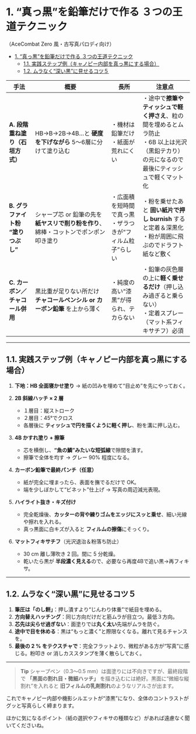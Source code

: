 # 1. “真っ黒”を鉛筆だけで作る ３つの王道テクニック

（AceCombat Zero 風・古写真パロディ向け）

- [1. “真っ黒”を鉛筆だけで作る ３つの王道テクニック](#1-真っ黒を鉛筆だけで作る-３つの王道テクニック)
  - [1.1. 実践ステップ例（キャノピー内部を真っ黒にする場合）](#11-実践ステップ例キャノピー内部を真っ黒にする場合)
  - [1.2. ムラなく“深い黒”に見せるコツ５](#12-ムラなく深い黒に見せるコツ５)

| 手法                     | 概要                                              | 長所                                | 注意点                                                                           |
| ---------------------- | ----------------------------------------------- | --------------------------------- | ----------------------------------------------------------------------------- |
| **A. 段階重ね塗り（石垣方式）**    | HB→B→2B→4B…と **硬度を下げながら** 5〜6層に分けて塗り込む          | ・機材は鉛筆だけ<br>・紙面が荒れにくい             | ・途中で**擦筆やティッシュで軽く押さえ**、粒の間を埋めるとムラ防止<br>・6B 以上は光沢（黒鉛テカり）の元になるので最後にティッシュで軽くマット化 |
| **B. グラファイト粉 “塗りつぶし”** | シャープ芯 or 鉛筆の先を **紙ヤスリで削り粉を作り**、綿棒・コットンでポンポン叩き塗り | ・広面積を短時間で真っ黒<br>・ザラつきが“フィルム粒子”らしい | ・粉を乗せたあと **固い紙片で押し burnish** すると定着＆深黒化<br>・粉が周囲に飛ぶのでドラフト紙など敷く                 |
| **C. カーボン／チャコール併用**    | 黒比重が足りない所だけ **チャコールペンシル or カーボン鉛筆** を上から薄く      | ・純度の高い“漆黒”が得られ、テカらない              | ・鉛筆の灰色層の上に**軽く乗せるだけ**（押し込み過ぎると乗らない）<br>・定着スプレー（マット系フィキサチフ）必須                  |

---

## 1.1. 実践ステップ例（キャノピー内部を真っ黒にする場合）

1. **下地：HB 全面寝かせ塗り**
   → 紙の凹みを埋めて“目止め”を先にやっておく。

2. **2B 斜線ハッチ × 2 層**

   - １層目：縦ストローク
   - ２層目：45°でクロス
   - 各層後に **ティッシュで円を描くように軽く押し**、粉を溝に押し込む。

3. **4B かすれ塗り + 擦筆**

   - 芯を横倒し、**“魚の鱗”みたいな短弧線**で隙間を潰す。
   - 擦筆で全体を均す → グレー 90% 程度になる。

4. **カーボン鉛筆で最終パンチ（任意）**

   - 紙が完全に埋まったら、表面を撫でるだけで OK。
   - 端を少しぼかして“ビネット”仕上げ → 写真の周辺減光表現。

5. **ハイライト抜き・キズ付け**

   - 完全乾燥後、**カッターの背や練りゴムをエッジにスッと乗せ**、細い光線や擦れを入れる。
   - 真っ黒面に白キズが入ると **フィルムの擦傷**にそっくり。

6. **マットフィキサチフ**（光沢退治＆粉落ち防止）

   - 30 cm 離し薄吹き 2 回。間に 5 分乾燥。
   - 乾いたら黒が **半段濃く見える**ので、必要なら再度4Bで追い黒→再フィキサ。

---

## 1.2. ムラなく“深い黒”に見せるコツ５

1. **筆圧は「のし餅」**：押し潰すより“じんわり体重”で紙目を埋める。
2. **方向替えハッチング**：同じ方向だけだと筋ムラが目立つ。最低３方向。
3. **芯先は尖らせ過ぎない**：面塗りでは**丸く太い**先端がムラを防ぐ。
4. **途中で目を休める**：黒は“もっと濃く”と際限なくなる。離れて見るチャンスを。
5. **最後の 2 % をテクスチャで**：完全フラットより、微粒がある方が“写真”に感じる。粉叩き or 消しカススタンプを薄く散らしておく。

---

> **Tip**
> シャープペン（0.3〜0.5 mm）は面塗りには不向きですが、最終段階で **「黒面の割れ目・微細ハッチ」** を描き込むには絶好。黒面に“微細な縦割れ”を入れると **旧フィルムの乳剤割れ**のようなリアルさが出ます。

これでキャノピー内部や機影シルエットが“漆黒”になり、全体のコントラストがグッと写真らしく締まります。

ほかに気になるポイント（紙の選択やフィキサの種類など）があれば遠慮なく聞いてくださいね。
